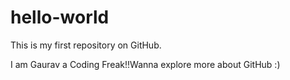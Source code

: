 # hello-world
This is my first repository on GitHub.

I am Gaurav a Coding Freak!!Wanna explore more about GitHub :)
